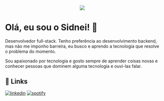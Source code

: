 <h4 align="center">
<img src="https://user-images.githubusercontent.com/25608316/163562780-1bf7d118-59d4-494f-bb79-81f8d2a69c32.gif"/>
</h4>

# Olá, eu sou o Sidnei! 🚀

Desenvolvedor full-stack. Tenho preferência ao desenvolvimento backend, mas não me imponho barreira, eu busco e aprendo a tecnologia que resolve o problema do momento.

Sou apaixonado por tecnologia e gosto sempre de aprender coisas novas e conhecer pessoas que dominem alguma tecnologia e ouvi-las falar.


## 🔗 Links

[![linkedin](https://img.shields.io/badge/linkedin-0A66C2?style=for-the-badge&logo=linkedin&logoColor=white)](https://www.linkedin.com/in/sidneijr/)
[![spotify](https://img.shields.io/badge/-Spotify-3bb34b?style=for-the-badge&logo=spotify&logoColor=white)](https://open.spotify.com/playlist/3FcpJesloHvI9jXROK0ecy)
